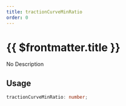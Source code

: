 ```yaml
---
title: tractionCurveMinRatio
order: 0
---
```


# {{ $frontmatter.title }}

No Description

## Usage

```ts
tractionCurveMinRatio: number;
```
